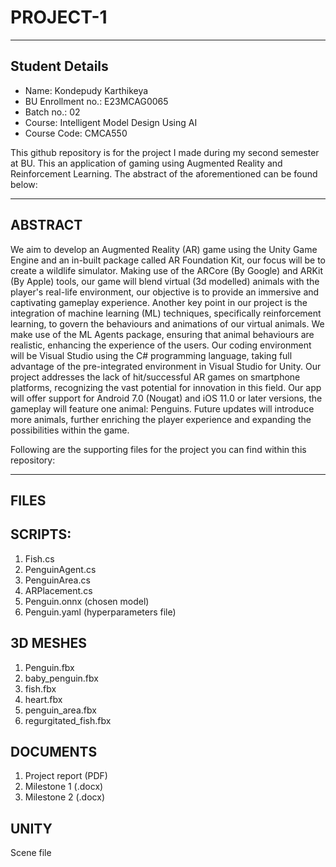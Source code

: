 # PROJECT-1

---------------
Student Details
---------------

- Name: Kondepudy Karthikeya
- BU Enrollment no.: E23MCAG0065
- Batch no.: 02
- Course: Intelligent Model Design Using AI
- Course Code: CMCA550



This github repository is for the project I made during my second semester at BU. This an application of gaming using Augmented Reality and Reinforcement Learning. The abstract of the aforementioned can be found below:

--------
ABSTRACT
--------
We aim to develop an Augmented Reality (AR) game using the Unity Game Engine and an in-built package called AR Foundation Kit, our focus will be to create a wildlife simulator. Making use of the ARCore (By Google) and ARKit (By Apple) tools, our game will blend virtual (3d modelled) animals with the player's real-life environment, our objective is to provide an immersive and captivating gameplay experience. Another key point in our project is the integration of machine learning (ML) techniques, specifically reinforcement learning, to govern the behaviours and animations of our virtual animals. We make use of the ML Agents package, ensuring that animal behaviours are realistic, enhancing the experience of the users. Our coding environment will be Visual Studio using the C# programming language, taking full advantage of the pre-integrated environment in Visual Studio for Unity. Our project addresses the lack of hit/successful AR games on smartphone platforms, recognizing the vast potential for innovation in this field. Our app will offer support for Android 7.0 (Nougat) and iOS 11.0 or later versions, the gameplay will feature one animal: Penguins. Future updates will introduce more animals, further enriching the player experience and expanding the possibilities within the game.


Following are the supporting files for the project you can find within this repository:

-----
FILES
-----

SCRIPTS:
--------
1) Fish.cs
2) PenguinAgent.cs
3) PenguinArea.cs
4) ARPlacement.cs
5) Penguin.onnx   (chosen model)
6) Penguin.yaml   (hyperparameters file)

3D MESHES
---------
1) Penguin.fbx
2) baby_penguin.fbx
3) fish.fbx
4) heart.fbx
5) penguin_area.fbx
6) regurgitated_fish.fbx

DOCUMENTS
---------
1) Project report (PDF)
2) Milestone 1 (.docx)
3) Milestone 2 (.docx)

UNITY
-----
Scene file





